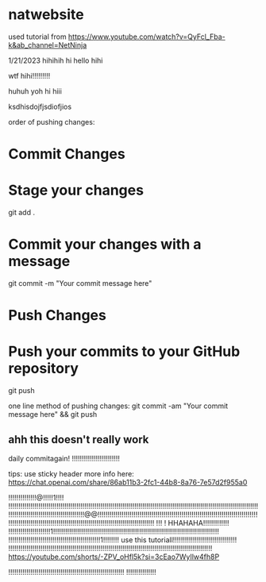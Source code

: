 # natwebsite

used tutorial from https://www.youtube.com/watch?v=QyFcl_Fba-k&ab_channel=NetNinja

1/21/2023
hihihih
hi
hello
hihi

wtf
hihi!!!!!!!!!

huhuh
yoh hi hiii

ksdhisdojfjsdiofjios

order of pushing changes:
# Commit Changes
# Stage your changes
git add .

# Commit your changes with a message
git commit -m "Your commit message here"

# Push Changes
# Push your commits to your GitHub repository
git push
 

one line method of pushing changes:
git commit -am "Your commit message here" && git push
## ahh this doesn't really work

daily commitagain! !!!!!!!!!!!!!!!!!!!!!!!!

tips: use sticky header
more info here: https://chat.openai.com/share/86ab11b3-2fc1-44b8-8a76-7e57d2f955a0

!!!!!!!!!!!!!!@!!!!!1!!!!
!!!!!!!!!!!!!!!!!!!!!!!!!!!!!!!!!!!!!!!!!!!!!!!!!!!!!!!!!!!!!!!!!!!!!!!!!!!!!!!!!!!!!!!!!!!!!!!!!!!!!!!!!!!!!!!!!!!!!!!!!!!!!!!!!!!!!!!!!!!!!!!!!!!!!!!!!!!!!!!!!!!@@!!!!!!!!!!!!!!!!!!!!!!!!!!!!!!!!!!!!!!!!!!!!!!!!!!!!!!!!!!!!!!!!!!!!!!!!!!!!!!!!!!!!!!!!!!!!!!!!!!!!!!!!!!!!!!!!!!!!!!!!!!!!!!!!!!!!!!!!!!!!!!!!!!!!!!!!!
!!!
!
HHAHAHA!!!!!!!!!!!!!
!!!!!!!!!!!!!!!!!!!!!1!!!!!!!!!!!!!!!!!!!!!!!!!!!!!!!!!!!!!!!!!!!!!!!!!!!!!!!!!!!!!!!!!!!!!!!!!!!!!!!!!!!
!!!!!!!!!!!!!!!!!!!!!!!!!!!!!!!!!!!!!!!!!!!!!!1!!!!!!!!
use this tutoriall!!!!!!!!!!!!!!!!!!!!!!!!!!!!!!!!
!!!!!!!!!!!!!!!!!!!!!!!!!!!!!!!!!!!!!!!!!!!!!!!!!!!!!!!!!!!!!!!!!!!!!!!!!!!!!!!!!!!!!!!!!!!!!!!!!!!!!!
https://youtube.com/shorts/-ZPV_oHfl5k?si=3cEao7WyIlw4fh8P

!!!!!!!!!!!!!!!!!!!!!!!!!!!!!!!!!!!!!!!!!!!!!!!!!!!!!!!!!!
!!!!!!!!!!!!!!!